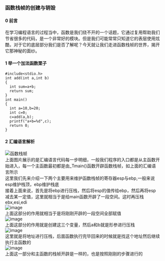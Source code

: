 ### 函数栈帧的创建与销毁  
#### 0 前言  
在学习编程语言的过程当中，函数是我们绕不开的一个话题，它通过复用帮助我们节省很多的代码，是一个非常好的模块。但是我们可能常常只知道它的表层使用炫酷，对于它的底层部分我们是否了解呢？今天就让我们走进函数栈帧的世界，揭开它那神秘的面纱。
#### 1 举一个加法函数栗子
```
#include<stdio.h>
int add(int a,int b)
{ 
  int sum=a+b;
  return sum;
}
int main()
{
  int a=10,b=20;
  int c=0;
  c=add(a,b);
  printf("a+b=%d",c);
  return 0;
}
```
#### 2 汇编语言解析
![函数栈帧](https://github.com/Lp700750/Blogs/assets/104414865/07f2c188-4ef9-446c-8ab1-091230643120)  
上面图片展示的是汇编语言代码每一步明细，一般我们程序的入口都是从主函数开始进入，每一个主函数最初都是由_Tmain()函数开辟函数栈帧，如上面的汇编语言所示    
这里我们先来介绍一下两个主要用来维护函数栈帧的寄存器esp与ebp,一般来说esp维护栈顶，ebp维护栈底   
接着上面来说，首先是将ebp进行压栈，然后将esp的值传给ebp，然后再将esp减去某一定值，这里就相当于是给main函数开辟了一段空间。这时再压栈ebx,esi,edi   
![image](https://github.com/Lp700750/Blogs/assets/104414865/cfcb2dfa-8bb4-4d2e-85da-adc33fcef402)   
上面这部分的作用就相当于是将刚刚开辟的一段空间全部赋值    
![image](https://github.com/Lp700750/Blogs/assets/104414865/ffcee262-62de-4bf1-8332-f5c1e02a096d)   
上面这部分的作用就是创建这三个变量，然后a和b就是形参进行压栈   
![image](https://github.com/Lp700750/Blogs/assets/104414865/5862c133-dfaf-4950-8d06-18a69bf0e3cc)   
这里就是将地址进行压栈，后面函数执行完毕回来的时候就是找这个地址然后继续执行主函数的    
![image](https://github.com/Lp700750/Blogs/assets/104414865/f78c3854-5695-4710-a892-9ee03774927d)   
上面这一部分和主函数的栈帧开辟是一样的，也是按照刚刚的步骤进行的




